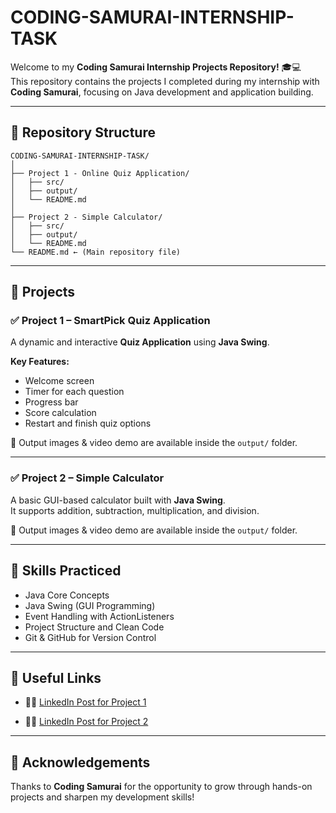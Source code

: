 # CODING-SAMURAI-INTERNSHIP-TASK

Welcome to my **Coding Samurai Internship Projects Repository!** 🎓💻  
This repository contains the projects I completed during my internship with **Coding Samurai**, focusing on Java development and application building.

---

## 📁 Repository Structure

```
CODING-SAMURAI-INTERNSHIP-TASK/
│
├── Project 1 - Online Quiz Application/
│   ├── src/
│   ├── output/
│   └── README.md
│
├── Project 2 - Simple Calculator/
│   ├── src/
│   ├── output/
│   └── README.md
└── README.md ← (Main repository file)
```

---

## 🚀 Projects

### ✅ Project 1 – SmartPick Quiz Application
A dynamic and interactive **Quiz Application** using **Java Swing**.

**Key Features:**
- Welcome screen
- Timer for each question
- Progress bar
- Score calculation
- Restart and finish quiz options

📸 Output images & video demo are available inside the `output/` folder.

---

### ✅ Project 2 – Simple Calculator
A basic GUI-based calculator built with **Java Swing**.  
It supports addition, subtraction, multiplication, and division.

📸 Output images & video demo are available inside the `output/` folder.

---

## 🧠 Skills Practiced

- Java Core Concepts  
- Java Swing (GUI Programming)  
- Event Handling with ActionListeners  
- Project Structure and Clean Code  
- Git & GitHub for Version Control

---

## 🔗 Useful Links

- 👨‍💻 [LinkedIn Post for Project 1](https://www.linkedin.com/in/pritish9156) 

- 👨‍💻 [LinkedIn Post for Project 2](https://www.linkedin.com/in/pritish9156) 

---

## 🙌 Acknowledgements

Thanks to **Coding Samurai** for the opportunity to grow through hands-on projects and sharpen my development skills!
